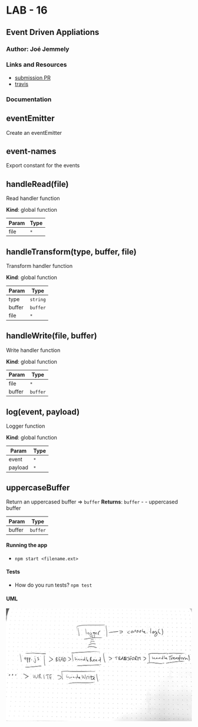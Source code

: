# LAB - 16

## Event Driven Appliations

### Author: Joé Jemmely

### Links and Resources

- [submission PR](https://github.com/401-advanced-javascript-joejemmely/lab-16/pull/1)
- [travis](https://travis-ci.com/401-advanced-javascript-joejemmely/lab-16)

### Documentation

<a name="eventEmitter
Create an eventEmittermodule_"></a>

## eventEmitter

Create an eventEmitter

<a name="event-names
Export constant for the eventsmodule_"></a>

## event-names

Export constant for the events

<a name="handleRead"></a>

## handleRead(file)

Read handler function

**Kind**: global function

| Param | Type            |
| ----- | --------------- |
| file  | <code>\*</code> |

<a name="handleTransform"></a>

## handleTransform(type, buffer, file)

Transform handler function

**Kind**: global function

| Param  | Type                |
| ------ | ------------------- |
| type   | <code>string</code> |
| buffer | <code>buffer</code> |
| file   | <code>\*</code>     |

<a name="handleWrite"></a>

## handleWrite(file, buffer)

Write handler function

**Kind**: global function

| Param  | Type                |
| ------ | ------------------- |
| file   | <code>\*</code>     |
| buffer | <code>buffer</code> |

<a name="log"></a>

## log(event, payload)

Logger function

**Kind**: global function

| Param   | Type            |
| ------- | --------------- |
| event   | <code>\*</code> |
| payload | <code>\*</code> |

<a name="uppercaseBuffer
Return an uppercased buffermodule_"></a>

## uppercaseBuffer

Return an uppercased buffer ⇒ <code>buffer</code>
**Returns**: <code>buffer</code> - - uppercased buffer

| Param  | Type                |
| ------ | ------------------- |
| buffer | <code>buffer</code> |

#### Running the app

- `npm start <filename.ext>`

#### Tests

- How do you run tests? `npm test`

#### UML

![UML](./uml.jpg)
